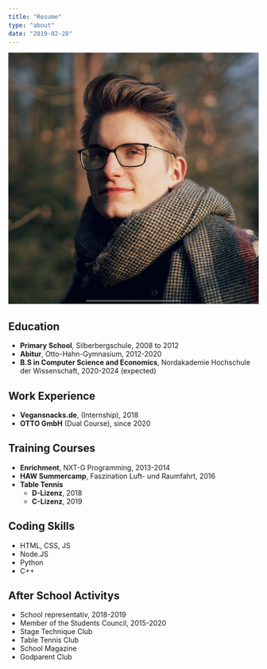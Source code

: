 ```yaml
---
title: "Resume"
type: "about"
date: "2019-02-28"
---
```



![Example Image](/static/images/whoami/avatar.jpg)

Education
---------

* **Primary School**, Silberbergschule, 2008 to 2012
* **Abitur**, Otto-Hahn-Gymnasium, 2012-2020
* **B.S in Computer Science and Economics**, Nordakademie Hochschule der Wissenschaft, 2020-2024 (expected)

Work Experience
---------

* **Vegansnacks.de**, (Internship), 2018
* **OTTO GmbH** (Dual Course), since 2020


Training Courses
---------

* **Enrichment**, NXT-G Programming, 2013-2014
* **HAW Summercamp**, Faszination Luft- und Raumfahrt, 2016
* **Table Tennis**
  * **D-Lizenz**, 2018
  * **C-Lizenz**, 2019

Coding Skills
--------

* HTML, CSS, JS
* Node.JS
* Python
* C++


After School Activitys
-------

* School representativ, 2018-2019
* Member of the Students Council, 2015-2020
* Stage Technique Club
* Table Tennis Club
* School Magazine
* Godparent Club

